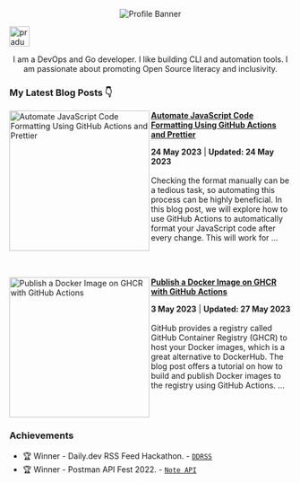<p align="center"><img alt="Profile Banner" src="https://user-images.githubusercontent.com/51878265/227764366-ff0cd90f-8e5d-45c7-b1f9-f95105ba5d66.png"></p>

<p align="left"> <a href="https://twitter.com/intent/follow?screen_name=pradumna_saraf" target="blank"><img src="https://github.com/Pradumnasaraf/Pradumnasaraf/assets/51878265/71560182-fbde-4d81-81db-ed0b7f5ac2ca" height="36" alt="pradumna_saraf"/></a></p>

<div align="center">

I am a DevOps and Go developer. I like building CLI and automation tools. I am passionate about promoting Open Source literacy and inclusivity.
  
</div>

### My Latest Blog Posts 👇
<!-- HASHNODE_BLOG:START -->
<p align="left">
<a href="https://blog.pradumnasaraf.dev/code-formatting-github-actions" title="Automate JavaScript Code Formatting Using GitHub Actions and Prettier"><img src="https://cdn.hashnode.com/res/hashnode/image/upload/v1684651944128/e4c5da57-d579-4f11-9137-6d99878f7430.png" alt="Automate JavaScript Code Formatting Using GitHub Actions and Prettier" width="250px" align="left" /></a>
<a href="https://blog.pradumnasaraf.dev/code-formatting-github-actions" title="Automate JavaScript Code Formatting Using GitHub Actions and Prettier"><strong>Automate JavaScript Code Formatting Using GitHub Actions and Prettier</strong></a>
<div><strong>24 May 2023</strong> | <strong>Updated: 24 May 2023</strong></div>
<br/> Checking the format manually can be a tedious task, so automating this process can be highly beneficial. In this blog post, we will explore how to use GitHub Actions to automatically format your JavaScript code after every change.
This will work for ... </p> <br/> <br/>
<p align="left">
<a href="https://blog.pradumnasaraf.dev/publish-image-on-ghcr" title="Publish a Docker Image on GHCR with GitHub Actions"><img src="https://cdn.hashnode.com/res/hashnode/image/upload/v1682789593354/3031cbc3-8f9f-47d7-8673-97b5f2cd24a0.png" alt="Publish a Docker Image on GHCR with GitHub Actions" width="250px" align="left" /></a>
<a href="https://blog.pradumnasaraf.dev/publish-image-on-ghcr" title="Publish a Docker Image on GHCR with GitHub Actions"><strong>Publish a Docker Image on GHCR with GitHub Actions</strong></a>
<div><strong>3 May 2023</strong> | <strong>Updated: 27 May 2023</strong></div>
<br/> GitHub provides a registry called GitHub Container Registry (GHCR) to host your Docker images, which is a great alternative to DockerHub. The blog post offers a tutorial on how to build and publish Docker images to the registry using GitHub Actions.
... </p> <br/> <br/>
<!-- HASHNODE_BLOG:END -->

### Achievements

- 🏆 Winner - Daily.dev RSS Feed Hackathon. - [`DDRSS`](https://github.com/Pradumnasaraf/DDRSS)           
- 🏆 Winner - Postman API Fest 2022. - [`Note API`](https://github.com/Pradumnasaraf/Postman-API-Fest-22)      
